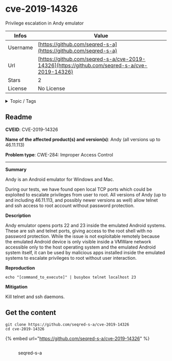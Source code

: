 # cve-2019-14326

Privilege escalation in Andy emulator

| Infos    | Value                                                              |
| -------- | -------------------------------------------------------------------|
| Username | [https://github.com/seqred-s-a](https://github.com/seqred-s-a) |
| Url      | [https://github.com/seqred-s-a/cve-2019-14326](https://github.com/seqred-s-a/cve-2019-14326)                                               |
| Stars    | 2                                                          |
| License  | No License                                                        |

<details>

<summary>Topic / Tags</summary>

* advisory* android-emulator* andy* cve* cve-2019-14325* exploit* security

</details>

## Readme

**CVEID**: CVE-2019-14326

**Name of the affected product(s) and version(s)**: Andy (all versions up to 46.11.113)

**Problem type**: CWE-284: Improper Access Control

---

**Summary**

Andy is an Android emulator for Windows and Mac.

During our tests, we have found open local TCP ports which could be exploited to escalate privileges from user to root.
All versions of Andy (up to and including 46.11.113, and possibly newer versions as well) allow telnet and ssh access
to root account without password protection.
 
**Description**
 
Andy emulator opens ports 22 and 23 inside the emulated Android systems. These are ssh and telnet ports, giving access
to the root shell with no password protection. While the issue is not exploitable remotely because the emulated Android
device is only visible inside a VMWare network accessible only to the host operating system and the emulated Android
system itself, it can be used by malicious apps installed inside the emulated systems to escalate privileges to root
without user interaction.
 
**Reproduction**
 
```echo "[command_to_execute]" | busybox telnet localhost 23```
 
**Mitigation**

Kill telnet and ssh daemons.



## Get the content

```
git clone https://github.com/seqred-s-a/cve-2019-14326
cd cve-2019-14326
```

{% embed url="https://github.com/seqred-s-a/cve-2019-14326" %}

<figure><img src="https://avatars.githubusercontent.com/u/49437606?v=4" alt=""><figcaption><p>seqred-s-a</p></figcaption></figure>
